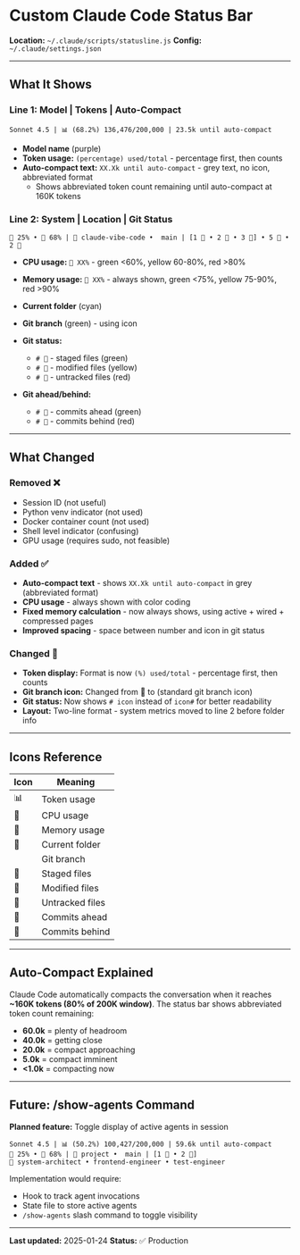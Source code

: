 # Custom Claude Code Status Bar

**Location:** `~/.claude/scripts/statusline.js`
**Config:** `~/.claude/settings.json`

---

## What It Shows

### Line 1: Model | Tokens | Auto-Compact
```
Sonnet 4.5 | 📊 (68.2%) 136,476/200,000 | 23.5k until auto-compact
```

- **Model name** (purple)
- **Token usage:** `(percentage) used/total` - percentage first, then counts
- **Auto-compact text:** `XX.Xk until auto-compact` - grey text, no icon, abbreviated format
  - Shows abbreviated token count remaining until auto-compact at 160K tokens

### Line 2: System | Location | Git Status
```
󰻠 25% • 󰍛 68% | 📁 claude-vibe-code •  main | [1 󰄬 • 2 󰛿 • 3 󰋗] • 5 󰜷 • 2 󰜮
```

- **CPU usage:** `󰻠 XX%` - green <60%, yellow 60-80%, red >80%
- **Memory usage:** `󰍛 XX%` - always shown, green <75%, yellow 75-90%, red >90%

- **Current folder** (cyan)
- **Git branch** (green) - using  icon
- **Git status:**
  - `# 󰄬` - staged files (green)
  - `# 󰛿` - modified files (yellow)
  - `# 󰋗` - untracked files (red)
- **Git ahead/behind:**
  - `# 󰜷` - commits ahead (green)
  - `# 󰜮` - commits behind (red)

---

## What Changed

### Removed ❌
- Session ID (not useful)
- Python venv indicator (not used)
- Docker container count (not used)
- Shell level indicator (confusing)
- GPU usage (requires sudo, not feasible)

### Added ✅
- **Auto-compact text** - shows `XX.Xk until auto-compact` in grey (abbreviated format)
- **CPU usage** - always shown with color coding
- **Fixed memory calculation** - now always shows, using active + wired + compressed pages
- **Improved spacing** - space between number and icon in git status

### Changed 🔄
- **Token display:** Format is now `(%) used/total` - percentage first, then counts
- **Git branch icon:** Changed from 󰊢 to  (standard git branch icon)
- **Git status:** Now shows `# icon` instead of `icon#` for better readability
- **Layout:** Two-line format - system metrics moved to line 2 before folder info

---

## Icons Reference

| Icon | Meaning |
|------|---------|
| 📊 | Token usage |
| 󰻠 | CPU usage |
| 󰍛 | Memory usage |
| 📁 | Current folder |
|  | Git branch |
| 󰄬 | Staged files |
| 󰛿 | Modified files |
| 󰋗 | Untracked files |
| 󰜷 | Commits ahead |
| 󰜮 | Commits behind |

---

## Auto-Compact Explained

Claude Code automatically compacts the conversation when it reaches **~160K tokens (80% of 200K window)**. The status bar shows abbreviated token count remaining:

- **60.0k** = plenty of headroom
- **40.0k** = getting close
- **20.0k** = compact approaching
- **5.0k** = compact imminent
- **<1.0k** = compacting now

---

## Future: /show-agents Command

**Planned feature:** Toggle display of active agents in session

```
Sonnet 4.5 | 📊 (50.2%) 100,427/200,000 | 59.6k until auto-compact
󰻠 25% • 󰍛 68% | 📁 project •  main | [1 󰄬 • 2 󰛿]
🤖 system-architect • frontend-engineer • test-engineer
```

Implementation would require:
- Hook to track agent invocations
- State file to store active agents
- `/show-agents` slash command to toggle visibility

---

**Last updated:** 2025-01-24
**Status:** ✅ Production
